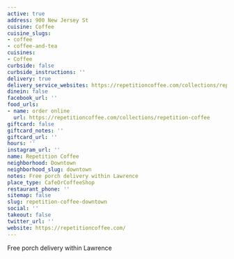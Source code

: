```yaml
---
active: true
address: 900 New Jersey St
cuisine: Coffee
cuisine_slugs:
- coffee
- coffee-and-tea
cuisines:
- Coffee
curbside: false
curbside_instructions: ''
delivery: true
delivery_service_websites: https://repetitioncoffee.com/collections/repetition-coffee
dinein: false
facebook_url: ''
food_urls:
- name: order online
  url: https://repetitioncoffee.com/collections/repetition-coffee
giftcard: false
giftcard_notes: ''
giftcard_url: ''
hours: ''
instagram_url: ''
name: Repetition Coffee
neighborhood: Downtown
neighborhood_slug: downtown
notes: Free porch delivery within Lawrence
place_type: CafeOrCoffeeShop
restaurant_phone: ''
sitemap: false
slug: repetition-coffee-downtown
social: ''
takeout: false
twitter_url: ''
website: https://repetitioncoffee.com/
---
```


Free porch delivery within Lawrence